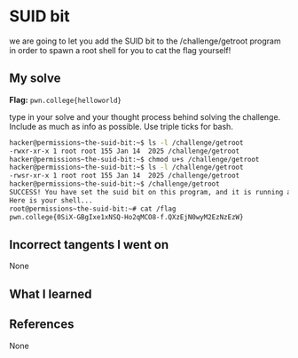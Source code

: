 # SUID bit
we are going to let you add the SUID bit to the /challenge/getroot program in order to spawn a root shell for you to cat the flag yourself!
## My solve
**Flag:** `pwn.college{helloworld}`

type in your solve and your thought process behind solving the challenge. Include as much as info as possible. Use triple ticks for bash.
```bash
hacker@permissions~the-suid-bit:~$ ls -l /challenge/getroot
-rwxr-xr-x 1 root root 155 Jan 14  2025 /challenge/getroot
hacker@permissions~the-suid-bit:~$ chmod u+s /challenge/getroot
hacker@permissions~the-suid-bit:~$ ls -l /challenge/getroot
-rwsr-xr-x 1 root root 155 Jan 14  2025 /challenge/getroot
hacker@permissions~the-suid-bit:~$ /challenge/getroot
SUCCESS! You have set the suid bit on this program, and it is running as root!
Here is your shell...
root@permissions~the-suid-bit:~# cat /flag
pwn.college{0SiX-GBgIxe1xNSQ-Ho2qMCO8-f.QXzEjN0wyM2EzNzEzW}
```
## Incorrect tangents I went on
None
## What I learned

## References 
None